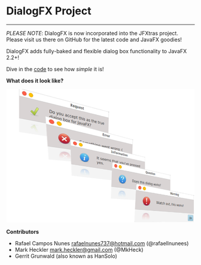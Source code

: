 DialogFX Project
================

*****

_PLEASE NOTE_: DialogFX is now incorporated into the JFXtras project. Please visit us there on GitHub for the latest
code and JavaFX goodies!

DialogFX adds fully-baked and flexible dialog box functionality to JavaFX 2.2+!

Dive in the [code](https://github.com/rafaelcn/DialogFX/blob/master/examples/Main.java) to see how _simple_ it is!

__What does it look like?__

![DialogFX application example](sample.png)


__Contributors__
 
 * Rafael Campos Nunes <rafaelnunes737@hotmail.com> (@rafaellnunees)
 * Mark Heckler <mark.heckler@gmail.com> (@MkHeck)
 * Gerrit Grunwald (also known as HanSolo)